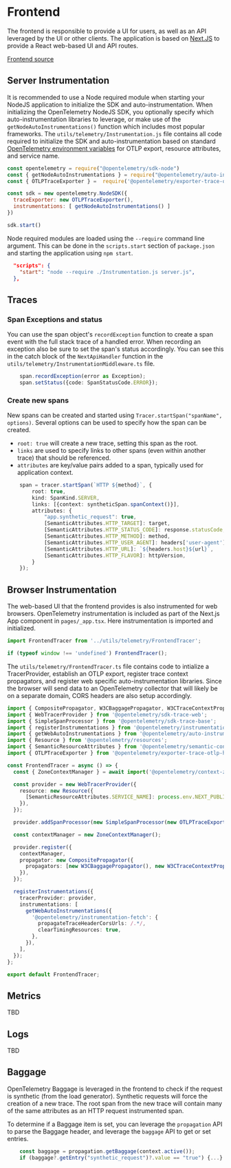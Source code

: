 # Frontend

The frontend is responsible to provide a UI for users, as well
as an API leveraged by the UI or other clients. The application is based on
[Next.JS](https://nextjs.org/) to provide a React web-based UI and API routes.

[Frontend source](../../src/frontend/)

## Server Instrumentation

It is recommended to use a Node required module when starting your NodeJS
application to initialize the SDK and auto-instrumentation. When initializing
the OpenTelemetry NodeJS SDK, you optionally specify which auto-instrumentation
libraries to leverage, or make use of the `getNodeAutoInstrumentations()`
function which includes most popular frameworks. The `utils/telemetry/Instrumentation.js`
file contains all code required to initialize the SDK and auto-instrumentation
based on standard [OpenTelemetry environment variables](https://github.com/open-telemetry/opentelemetry-specification/blob/main/specification/sdk-environment-variables.md)
for OTLP export, resource attributes, and service name.

```javascript
const opentelemetry = require("@opentelemetry/sdk-node")
const { getNodeAutoInstrumentations } = require("@opentelemetry/auto-instrumentations-node")
const { OTLPTraceExporter } =  require('@opentelemetry/exporter-trace-otlp-grpc')

const sdk = new opentelemetry.NodeSDK({
  traceExporter: new OTLPTraceExporter(),
  instrumentations: [ getNodeAutoInstrumentations() ]
})

sdk.start()
```

Node required modules are loaded using the `--require` command line argument.
This can be done in the `scripts.start` section of `package.json` and starting
the application using `npm start`.

```json
  "scripts": {
    "start": "node --require ./Instrumentation.js server.js",
  },
```

## Traces

### Span Exceptions and status

You can use the span object's `recordException` function to create a span event
with the full stack trace of a handled error. When recording an exception also
be sure to set the span's status accordingly. You can see this in the catch
block of the `NextApiHandler` function in the `utils/telemetry/InstrumentationMiddleware.ts`
file.

```typescript
    span.recordException(error as Exception);
    span.setStatus({code: SpanStatusCode.ERROR});
```

### Create new spans

New spans can be created and started using `Tracer.startSpan("spanName", options)`.
Several options can be used to specify how the span can be created.

- `root: true` will create a new trace, setting this span as the root.
- `links` are used to specify links to other spans (even within another trace)
that should be referenced.
- `attributes` are key/value pairs added to a span, typically used for
application context.

```typescript
    span = tracer.startSpan(`HTTP ${method}`, {
        root: true,
        kind: SpanKind.SERVER,
        links: [{context: syntheticSpan.spanContext()}],
        attributes: {
            "app.synthetic_request": true,
            [SemanticAttributes.HTTP_TARGET]: target,
            [SemanticAttributes.HTTP_STATUS_CODE]: response.statusCode,
            [SemanticAttributes.HTTP_METHOD]: method,
            [SemanticAttributes.HTTP_USER_AGENT]: headers['user-agent'] || '',
            [SemanticAttributes.HTTP_URL]: `${headers.host}${url}`,
            [SemanticAttributes.HTTP_FLAVOR]: httpVersion,
        }
    });
```

## Browser Instrumentation

The web-based UI that the frontend provides is also instrumented for web
browsers. OpenTelemetry instrumentation is included as part of the Next.js App
component in `pages/_app.tsx`. Here instrumentation is imported and
initialized.

```typescript
import FrontendTracer from '../utils/telemetry/FrontendTracer';

if (typeof window !== 'undefined') FrontendTracer();
```

The `utils/telemetry/FrontendTracer.ts` file contains code to intialize a
TracerProvider, establish an OTLP export, register trace context propagators,
and register web specific auto-instrumentation libraries. Since the browser
will send data to an OpenTelemetry collector that will likely be on a separate
domain, CORS headers are also setup accordingly.

```typescript
import { CompositePropagator, W3CBaggagePropagator, W3CTraceContextPropagator } from '@opentelemetry/core';
import { WebTracerProvider } from '@opentelemetry/sdk-trace-web';
import { SimpleSpanProcessor } from '@opentelemetry/sdk-trace-base';
import { registerInstrumentations } from '@opentelemetry/instrumentation';
import { getWebAutoInstrumentations } from '@opentelemetry/auto-instrumentations-web';
import { Resource } from '@opentelemetry/resources';
import { SemanticResourceAttributes } from '@opentelemetry/semantic-conventions';
import { OTLPTraceExporter } from '@opentelemetry/exporter-trace-otlp-http';

const FrontendTracer = async () => {
  const { ZoneContextManager } = await import('@opentelemetry/context-zone');

  const provider = new WebTracerProvider({
    resource: new Resource({
      [SemanticResourceAttributes.SERVICE_NAME]: process.env.NEXT_PUBLIC_OTEL_SERVICE_NAME,
    }),
  });

  provider.addSpanProcessor(new SimpleSpanProcessor(new OTLPTraceExporter()));

  const contextManager = new ZoneContextManager();

  provider.register({
    contextManager,
    propagator: new CompositePropagator({
      propagators: [new W3CBaggagePropagator(), new W3CTraceContextPropagator()],
    }),
  });

  registerInstrumentations({
    tracerProvider: provider,
    instrumentations: [
      getWebAutoInstrumentations({
        '@opentelemetry/instrumentation-fetch': {
          propagateTraceHeaderCorsUrls: /.*/,
          clearTimingResources: true,
        },
      }),
    ],
  });
};

export default FrontendTracer;
```

## Metrics

TBD

## Logs

TBD

## Baggage

OpenTelemetry Baggage is leveraged in the frontend to check if the request is
synthetic (from the load generator). Synthetic requests will force the creation
of a new trace. The root span from the new trace will contain many of the same
attributes as an HTTP request instrumented span.

To determine if a Baggage item is set, you can leverage the `propagation` API
to parse the Baggage header, and leverage the `baggage` API to get or
set entries.

```typescript
    const baggage = propagation.getBaggage(context.active());
    if (baggage?.getEntry("synthetic_request")?.value == "true") {...}
```

